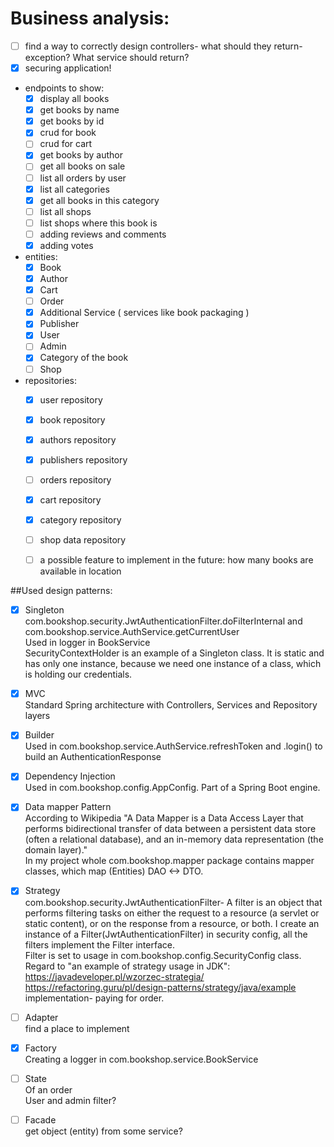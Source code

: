 # Business analysis:
  - [ ] find a way to correctly design controllers- what should they return- exception? What service should return? 
  - [x] securing application!
  - endpoints to show:
    - [X] display all books
    - [x] get books by name
    - [X] get books by id
    - [x] crud for book
    - [ ] crud for cart
    - [x] get books by author
    - [ ] get all books on sale
    - [ ] list all orders by user 
    - [X] list all categories
    - [X] get all books in this category
    - [ ] list all shops
    - [ ] list shops where this book is
    - [ ] adding reviews and comments
    - [X] adding votes
  - entities:
    - [x] Book
    - [x] Author
    - [X] Cart
    - [ ] Order
    - [X] Additional Service ( services like book packaging )
    - [x] Publisher
    - [X] User
    - [ ] Admin
    - [X] Category of the book 
    - [ ] Shop
  - repositories:
    - [X] user repository
    - [X] book repository
    - [X] authors repository 
    - [X] publishers repository
    - [ ] orders repository
    - [X] cart repository 
    - [X] category repository
    - [ ] shop data repository
    - [ ] a possible feature to implement in the future: how many books are available in location
    
    
    
##Used design patterns:
  - [X] Singleton\
  com.bookshop.security.JwtAuthenticationFilter.doFilterInternal and com.bookshop.service.AuthService.getCurrentUser\
  Used in logger in BookService\
  SecurityContextHolder is an example of a Singleton class. It is static and has only one instance, because we need one instance of a class, which is holding our credentials.
  - [X] MVC  
  Standard Spring architecture with Controllers, Services and Repository layers
  - [X] Builder  
  Used in com.bookshop.service.AuthService.refreshToken and .login() to build an AuthenticationResponse 
  - [X] Dependency Injection  
   Used in com.bookshop.config.AppConfig. Part of a Spring Boot engine.
  - [X] Data mapper Pattern\
    According to Wikipedia "A Data Mapper is a Data Access Layer that performs bidirectional transfer of data between a persistent data store 
    (often a relational database), and an in-memory data representation (the domain layer)."\
    In my project whole com.bookshop.mapper package contains mapper classes, which map (Entities) DAO <-> DTO.
  - [X] Strategy\
  com.bookshop.security.JwtAuthenticationFilter- A filter is an object that performs filtering tasks on either the request to a resource (a servlet or static content), or on the response from a resource, or both.
  I create an instance of a Filter(JwtAuthenticationFilter) in security config, all the filters implement the Filter interface.\
  Filter is set to usage in com.bookshop.config.SecurityConfig class.
  Regard to "an example of strategy usage in JDK":\
  https://javadeveloper.pl/wzorzec-strategia/ \
  https://refactoring.guru/pl/design-patterns/strategy/java/example  
  implementation- paying for order.
  - [ ] Adapter\
  find a place to implement
  - [X] Factory\
  Creating a logger in com.bookshop.service.BookService
  - [ ] State\
  Of an order\
  User and admin filter?
  - [ ] Facade\
  get object (entity) from some service?
  
  
  
    
     

